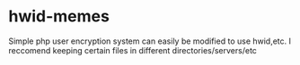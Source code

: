# hwid-memes
Simple php user encryption system can easily be modified to use hwid,etc.
I reccomend keeping certain files in different directories/servers/etc  
